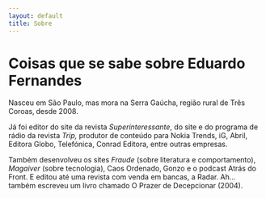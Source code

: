 ```yaml
---
layout: default
title: Sobre
---
```

# Coisas que se sabe sobre Eduardo Fernandes

Nasceu em São Paulo‚ mas mora na Serra Gaúcha‚ região rural de Três Coroas‚ desde 2008.

Já foi editor do site da revista *Superinteressante*, do site e do programa de rádio da revista *Trip,* produtor de conteúdo para Nokia Trends, iG, Abril, Editora Globo, Telefónica, Conrad Editora, entre outras empresas.

Também desenvolveu os sites *Fraude* (sobre literatura e comportamento), *Magaiver* (sobre tecnologia), Caos Ordenado‚ Gonzo e o podcast Atrás do Front. E editou até uma revista com venda em bancas, a Radar. Ah… também escreveu um livro chamado O Prazer de Decepcionar (2004).